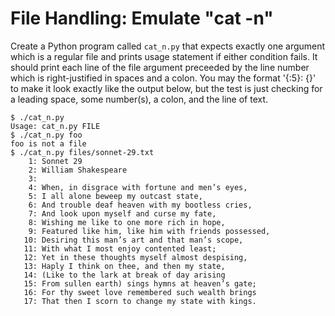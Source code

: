 # File Handling: Emulate "cat -n"

Create a Python program called `cat_n.py` that expects exactly one argument which is a regular file and prints usage statement if either condition fails. It should print each line of the file argument preceeded by the line number which is right-justified in spaces and a colon. You may the format '{:5}: {}' to make it look exactly like the output below, but the test is just checking for a leading space, some number(s), a colon, and the line of text.

````
$ ./cat_n.py
Usage: cat_n.py FILE
$ ./cat_n.py foo
foo is not a file
$ ./cat_n.py files/sonnet-29.txt
    1: Sonnet 29
    2: William Shakespeare
    3:
    4: When, in disgrace with fortune and men’s eyes,
    5: I all alone beweep my outcast state,
    6: And trouble deaf heaven with my bootless cries,
    7: And look upon myself and curse my fate,
    8: Wishing me like to one more rich in hope,
    9: Featured like him, like him with friends possessed,
   10: Desiring this man’s art and that man’s scope,
   11: With what I most enjoy contented least;
   12: Yet in these thoughts myself almost despising,
   13: Haply I think on thee, and then my state,
   14: (Like to the lark at break of day arising
   15: From sullen earth) sings hymns at heaven’s gate;
   16: For thy sweet love remembered such wealth brings
   17: That then I scorn to change my state with kings.
````
